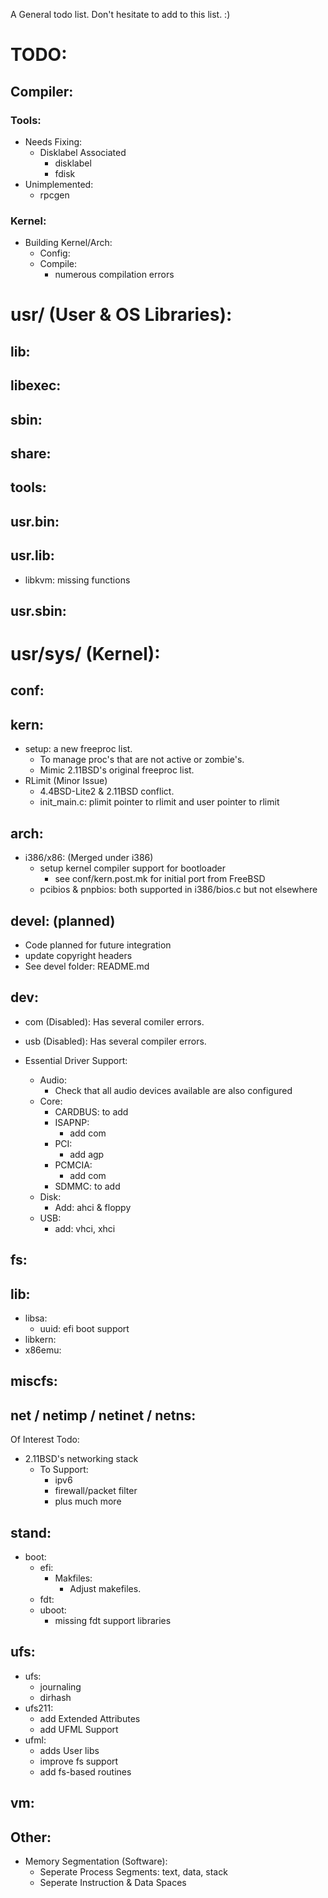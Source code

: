 A General todo list. Don't hesitate to add to this list. :)

# TODO:
## Compiler:
### Tools:
- Needs Fixing:
	- Disklabel Associated
		- disklabel
		- fdisk
- Unimplemented:
	- rpcgen
			
### Kernel:
- Building Kernel/Arch:
	- Config:
	- Compile:
		- numerous compilation errors 

# usr/ (User & OS Libraries):
## lib:

## libexec:

## sbin:

## share:

## tools:

## usr.bin:

## usr.lib:
- libkvm: missing functions

## usr.sbin:

# usr/sys/ (Kernel):
## conf:

## kern:
- setup: a new freeproc list. 
	- To manage proc's that are not active or zombie's.
	- Mimic 2.11BSD's original freeproc list.
- RLimit (Minor Issue)
	- 4.4BSD-Lite2 & 2.11BSD conflict.
	- init_main.c: plimit pointer to rlimit and user pointer to rlimit
	
## arch:
- i386/x86: (Merged under i386)
	- setup kernel compiler support for bootloader
		- see conf/kern.post.mk for initial port from FreeBSD
	- pcibios & pnpbios: both supported in i386/bios.c but not elsewhere

## devel: (planned)
- Code planned for future integration
- update copyright headers
- See devel folder: README.md

## dev:
- com (Disabled): Has several comiler errors.
- usb (Disabled): Has several compiler errors.

- Essential Driver Support:
	- Audio:
		- Check that all audio devices available are also configured	
	- Core:
		- CARDBUS: to add
		- ISAPNP: 
			- add com
		- PCI:
			- add agp
		- PCMCIA:
			- add com
		- SDMMC: to add
	- Disk:
		- Add: ahci & floppy
	- USB:
		- add: vhci, xhci

## fs:

## lib:
- libsa:
	- uuid: efi boot support
- libkern:
- x86emu:

## miscfs:

## net / netimp / netinet / netns:
Of Interest Todo:
- 2.11BSD's networking stack
	- To Support:
		- ipv6
		- firewall/packet filter
		- plus much more

## stand:
- boot:
	- efi:
		- Makfiles:
			- Adjust makefiles.
	- fdt:
	- uboot:
		- missing fdt support libraries
		
## ufs:
- ufs:
	- journaling
	- dirhash
- ufs211:
   	- add Extended Attributes
	- add UFML Support
- ufml:
	- adds User libs
	- improve fs support
	- add fs-based routines

## vm:

## Other:
- Memory Segmentation (Software):
	- Seperate Process Segments: text, data, stack
	- Seperate Instruction & Data Spaces
